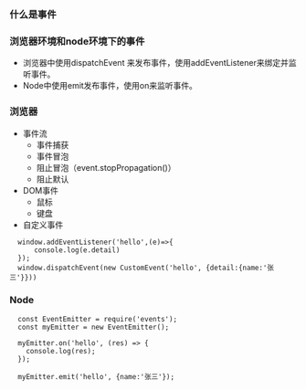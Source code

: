 ### 什么是事件  


### 浏览器环境和node环境下的事件  
- 浏览器中使用dispatchEvent 来发布事件，使用addEventListener来绑定并监听事件。
- Node中使用emit发布事件，使用on来监听事件。


### 浏览器  
- 事件流 
  - 事件捕获  
  - 事件冒泡  
  - 阻止冒泡（event.stopPropagation()）  
  - 阻止默认  
- DOM事件  
  - 鼠标  
  - 键盘  
- 自定义事件   
```
  window.addEventListener('hello',(e)=>{
      console.log(e.detail)
  });
  window.dispatchEvent(new CustomEvent('hello', {detail:{name:'张三'}}))
```  

### Node  
```
  const EventEmitter = require('events');
  const myEmitter = new EventEmitter();

  myEmitter.on('hello', (res) => {
    console.log(res);
  });
  
  myEmitter.emit('hello', {name:'张三'});
```